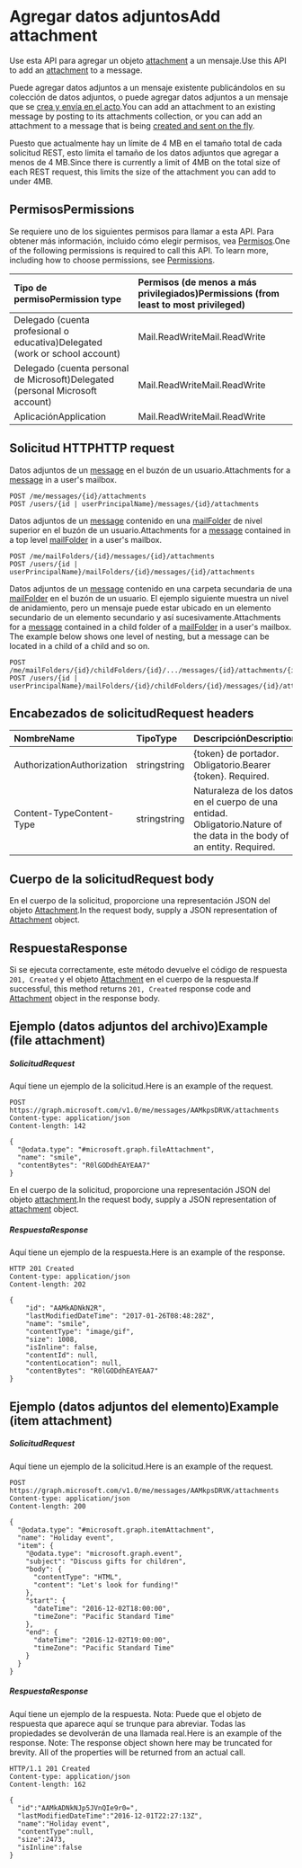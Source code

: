 # <a name="add-attachment"></a><span data-ttu-id="33a89-101">Agregar datos adjuntos</span><span class="sxs-lookup"><span data-stu-id="33a89-101">Add attachment</span></span>

<span data-ttu-id="33a89-102">Use esta API para agregar un objeto [attachment](../resources/attachment.md) a un mensaje.</span><span class="sxs-lookup"><span data-stu-id="33a89-102">Use this API to add an [attachment](../resources/attachment.md) to a message.</span></span> 

<span data-ttu-id="33a89-103">Puede agregar datos adjuntos a un mensaje existente publicándolos en su colección de datos adjuntos, o puede agregar datos adjuntos a un mensaje que se [crea y envía en el acto](../api/user_sendmail.md).</span><span class="sxs-lookup"><span data-stu-id="33a89-103">You can add an attachment to an existing message by posting to its attachments collection, or you can add an attachment to a message that is being [created and sent on the fly](../api/user_sendmail.md).</span></span>

<span data-ttu-id="33a89-104">Puesto que actualmente hay un límite de 4 MB en el tamaño total de cada solicitud REST, esto limita el tamaño de los datos adjuntos que agregar a menos de 4 MB.</span><span class="sxs-lookup"><span data-stu-id="33a89-104">Since there is currently a limit of 4MB on the total size of each REST request, this limits the size of the attachment you can add to under 4MB.</span></span>
## <a name="permissions"></a><span data-ttu-id="33a89-105">Permisos</span><span class="sxs-lookup"><span data-stu-id="33a89-105">Permissions</span></span>
<span data-ttu-id="33a89-p101">Se requiere uno de los siguientes permisos para llamar a esta API. Para obtener más información, incluido cómo elegir permisos, vea [Permisos](../../../concepts/permissions_reference.md).</span><span class="sxs-lookup"><span data-stu-id="33a89-p101">One of the following permissions is required to call this API. To learn more, including how to choose permissions, see [Permissions](../../../concepts/permissions_reference.md).</span></span>

|<span data-ttu-id="33a89-108">Tipo de permiso</span><span class="sxs-lookup"><span data-stu-id="33a89-108">Permission type</span></span>      | <span data-ttu-id="33a89-109">Permisos (de menos a más privilegiados)</span><span class="sxs-lookup"><span data-stu-id="33a89-109">Permissions (from least to most privileged)</span></span>              | 
|:--------------------|:---------------------------------------------------------| 
|<span data-ttu-id="33a89-110">Delegado (cuenta profesional o educativa)</span><span class="sxs-lookup"><span data-stu-id="33a89-110">Delegated (work or school account)</span></span> | <span data-ttu-id="33a89-111">Mail.ReadWrite</span><span class="sxs-lookup"><span data-stu-id="33a89-111">Mail.ReadWrite</span></span>    | 
|<span data-ttu-id="33a89-112">Delegado (cuenta personal de Microsoft)</span><span class="sxs-lookup"><span data-stu-id="33a89-112">Delegated (personal Microsoft account)</span></span> | <span data-ttu-id="33a89-113">Mail.ReadWrite</span><span class="sxs-lookup"><span data-stu-id="33a89-113">Mail.ReadWrite</span></span>    | 
|<span data-ttu-id="33a89-114">Aplicación</span><span class="sxs-lookup"><span data-stu-id="33a89-114">Application</span></span> | <span data-ttu-id="33a89-115">Mail.ReadWrite</span><span class="sxs-lookup"><span data-stu-id="33a89-115">Mail.ReadWrite</span></span> | 

## <a name="http-request"></a><span data-ttu-id="33a89-116">Solicitud HTTP</span><span class="sxs-lookup"><span data-stu-id="33a89-116">HTTP request</span></span>
<!-- { "blockType": "ignored" } -->
<span data-ttu-id="33a89-117">Datos adjuntos de un [message](../resources/message.md) en el buzón de un usuario.</span><span class="sxs-lookup"><span data-stu-id="33a89-117">Attachments for a [message](../resources/message.md) in a user's mailbox.</span></span>
```http
POST /me/messages/{id}/attachments
POST /users/{id | userPrincipalName}/messages/{id}/attachments
```
<span data-ttu-id="33a89-118">Datos adjuntos de un [message](../resources/message.md) contenido en una [mailFolder](../resources/mailfolder.md) de nivel superior en el buzón de un usuario.</span><span class="sxs-lookup"><span data-stu-id="33a89-118">Attachments for a [message](../resources/message.md) contained in a top level [mailFolder](../resources/mailfolder.md) in a user's mailbox.</span></span>
```http
POST /me/mailFolders/{id}/messages/{id}/attachments
POST /users/{id | userPrincipalName}/mailFolders/{id}/messages/{id}/attachments
```
<span data-ttu-id="33a89-p102">Datos adjuntos de un [message](../resources/message.md) contenido en una carpeta secundaria de una [mailFolder](../resources/mailfolder.md) en el buzón de un usuario.  El ejemplo siguiente muestra un nivel de anidamiento, pero un mensaje puede estar ubicado en un elemento secundario de un elemento secundario y así sucesivamente.</span><span class="sxs-lookup"><span data-stu-id="33a89-p102">Attachments for a [message](../resources/message.md) contained in a child folder of a [mailFolder](../resources/mailfolder.md) in a user's mailbox.  The example below shows one level of nesting, but a message can be located in a child of a child and so on.</span></span>
```http
POST /me/mailFolders/{id}/childFolders/{id}/.../messages/{id}/attachments/{id}
POST /users/{id | userPrincipalName}/mailFolders/{id}/childFolders/{id}/messages/{id}/attachments/{id}
```
## <a name="request-headers"></a><span data-ttu-id="33a89-121">Encabezados de solicitud</span><span class="sxs-lookup"><span data-stu-id="33a89-121">Request headers</span></span>
| <span data-ttu-id="33a89-122">Nombre</span><span class="sxs-lookup"><span data-stu-id="33a89-122">Name</span></span>       | <span data-ttu-id="33a89-123">Tipo</span><span class="sxs-lookup"><span data-stu-id="33a89-123">Type</span></span> | <span data-ttu-id="33a89-124">Descripción</span><span class="sxs-lookup"><span data-stu-id="33a89-124">Description</span></span>|
|:---------------|:--------|:----------|
| <span data-ttu-id="33a89-125">Authorization</span><span class="sxs-lookup"><span data-stu-id="33a89-125">Authorization</span></span>  | <span data-ttu-id="33a89-126">string</span><span class="sxs-lookup"><span data-stu-id="33a89-126">string</span></span>  | <span data-ttu-id="33a89-p103">{token} de portador. Obligatorio.</span><span class="sxs-lookup"><span data-stu-id="33a89-p103">Bearer {token}. Required.</span></span> |
| <span data-ttu-id="33a89-129">Content-Type</span><span class="sxs-lookup"><span data-stu-id="33a89-129">Content-Type</span></span> | <span data-ttu-id="33a89-130">string</span><span class="sxs-lookup"><span data-stu-id="33a89-130">string</span></span>  | <span data-ttu-id="33a89-p104">Naturaleza de los datos en el cuerpo de una entidad. Obligatorio.</span><span class="sxs-lookup"><span data-stu-id="33a89-p104">Nature of the data in the body of an entity. Required.</span></span> |

## <a name="request-body"></a><span data-ttu-id="33a89-133">Cuerpo de la solicitud</span><span class="sxs-lookup"><span data-stu-id="33a89-133">Request body</span></span>
<span data-ttu-id="33a89-134">En el cuerpo de la solicitud, proporcione una representación JSON del objeto [Attachment](../resources/attachment.md).</span><span class="sxs-lookup"><span data-stu-id="33a89-134">In the request body, supply a JSON representation of [Attachment](../resources/attachment.md) object.</span></span>

## <a name="response"></a><span data-ttu-id="33a89-135">Respuesta</span><span class="sxs-lookup"><span data-stu-id="33a89-135">Response</span></span>

<span data-ttu-id="33a89-136">Si se ejecuta correctamente, este método devuelve el código de respuesta `201, Created` y el objeto [Attachment](../resources/attachment.md) en el cuerpo de la respuesta.</span><span class="sxs-lookup"><span data-stu-id="33a89-136">If successful, this method returns `201, Created` response code and [Attachment](../resources/attachment.md) object in the response body.</span></span>

## <a name="example-file-attachment"></a><span data-ttu-id="33a89-137">Ejemplo (datos adjuntos del archivo)</span><span class="sxs-lookup"><span data-stu-id="33a89-137">Example (file attachment)</span></span>

##### <a name="request"></a><span data-ttu-id="33a89-138">Solicitud</span><span class="sxs-lookup"><span data-stu-id="33a89-138">Request</span></span>
<span data-ttu-id="33a89-139">Aquí tiene un ejemplo de la solicitud.</span><span class="sxs-lookup"><span data-stu-id="33a89-139">Here is an example of the request.</span></span>
<!-- {
  "blockType": "request",
  "name": "create_file_attachment_from_message"
}-->
```http
POST https://graph.microsoft.com/v1.0/me/messages/AAMkpsDRVK/attachments
Content-type: application/json
Content-length: 142

{
  "@odata.type": "#microsoft.graph.fileAttachment",
  "name": "smile",
  "contentBytes": "R0lGODdhEAYEAA7"
}
```

<span data-ttu-id="33a89-140">En el cuerpo de la solicitud, proporcione una representación JSON del objeto [attachment](../resources/attachment.md).</span><span class="sxs-lookup"><span data-stu-id="33a89-140">In the request body, supply a JSON representation of [attachment](../resources/attachment.md) object.</span></span>
##### <a name="response"></a><span data-ttu-id="33a89-141">Respuesta</span><span class="sxs-lookup"><span data-stu-id="33a89-141">Response</span></span>
<span data-ttu-id="33a89-142">Aquí tiene un ejemplo de la respuesta.</span><span class="sxs-lookup"><span data-stu-id="33a89-142">Here is an example of the response.</span></span>
<!-- {
  "blockType": "response",
  "truncated": true,
  "@odata.type": "microsoft.graph.fileAttachment"
} -->
```http
HTTP 201 Created
Content-type: application/json
Content-length: 202

{
    "id": "AAMkADNkN2R",
    "lastModifiedDateTime": "2017-01-26T08:48:28Z",
    "name": "smile",
    "contentType": "image/gif",
    "size": 1008,
    "isInline": false,
    "contentId": null,
    "contentLocation": null,
    "contentBytes": "R0lGODdhEAYEAA7"
}

```

## <a name="example-item-attachment"></a><span data-ttu-id="33a89-143">Ejemplo (datos adjuntos del elemento)</span><span class="sxs-lookup"><span data-stu-id="33a89-143">Example (item attachment)</span></span>

##### <a name="request"></a><span data-ttu-id="33a89-144">Solicitud</span><span class="sxs-lookup"><span data-stu-id="33a89-144">Request</span></span>
<span data-ttu-id="33a89-145">Aquí tiene un ejemplo de la solicitud.</span><span class="sxs-lookup"><span data-stu-id="33a89-145">Here is an example of the request.</span></span>
<!-- {
  "blockType": "request",
  "name": "create_item_attachment_from_message"
}-->

```
POST https://graph.microsoft.com/v1.0/me/messages/AAMkpsDRVK/attachments
Content-type: application/json
Content-length: 200

{
  "@odata.type": "#microsoft.graph.itemAttachment",
  "name": "Holiday event", 
  "item": {
    "@odata.type": "microsoft.graph.event",
    "subject": "Discuss gifts for children",
    "body": {
      "contentType": "HTML",
      "content": "Let's look for funding!"
    },
    "start": {
      "dateTime": "2016-12-02T18:00:00",
      "timeZone": "Pacific Standard Time"
    },
    "end": {
      "dateTime": "2016-12-02T19:00:00",
      "timeZone": "Pacific Standard Time"
    }
  }
}
```

##### <a name="response"></a><span data-ttu-id="33a89-146">Respuesta</span><span class="sxs-lookup"><span data-stu-id="33a89-146">Response</span></span>
<span data-ttu-id="33a89-p105">Aquí tiene un ejemplo de la respuesta. Nota: Puede que el objeto de respuesta que aparece aquí se trunque para abreviar. Todas las propiedades se devolverán de una llamada real.</span><span class="sxs-lookup"><span data-stu-id="33a89-p105">Here is an example of the response. Note: The response object shown here may be truncated for brevity. All of the properties will be returned from an actual call.</span></span>
<!-- {
  "blockType": "response",
  "truncated": true,
  "@odata.type": "microsoft.graph.itemAttachment"
} -->
```http
HTTP/1.1 201 Created
Content-type: application/json
Content-length: 162

{
  "id":"AAMkADNkNJp5JVnQIe9r0=",
  "lastModifiedDateTime":"2016-12-01T22:27:13Z",
  "name":"Holiday event",
  "contentType":null,
  "size":2473,
  "isInline":false
}
```


<!-- uuid: 8fcb5dbc-d5aa-4681-8e31-b001d5168d79
2015-10-25 14:57:30 UTC -->
<!-- {
  "type": "#page.annotation",
  "description": "Create Attachment",
  "keywords": "",
  "section": "documentation",
  "tocPath": ""
}-->
